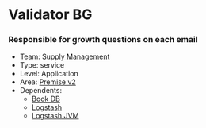 # Validator BG
### Responsible for growth questions on each email
* Team: [Supply Management](../teams/supply.md)
* Type: service
* Level: Application
* Area: [Premise v2](../areas/v2.png)
* Dependents:
  * [Book DB](book.md)
  * [Logstash](logstash.md)
  * [Logstash JVM](logstash-jvm.md)
